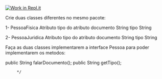 [![Work in Repl.it](https://classroom.github.com/assets/work-in-replit-14baed9a392b3a25080506f3b7b6d57f295ec2978f6f33ec97e36a161684cbe9.svg)](https://classroom.github.com/online_ide?assignment_repo_id=4276111&assignment_repo_type=AssignmentRepo)

Crie duas classes diferentes no mesmo pacote:

1-
PessoaFisica
Atributo			tipo do atributo
documento			String
tipo				String

2-
PessoaJuridica
Atributo			tipo do atributo
documento			String
tipo				String

Faça as duas classes implementarem a interface Pessoa
para poder implementarem os metodos:

public String falarDocumento();
public String getTipo();




		 */